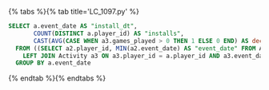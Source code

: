 {% tabs %}{% tab title='LC_1097.py' %}

```sql
SELECT a.event_date AS "install_dt",
       COUNT(DISTINCT a.player_id) AS "installs",
       CAST(AVG(CASE WHEN a3.games_played > 0 THEN 1 ELSE 0 END) AS decimal(16,2)) AS "Day1_retention"
  FROM ((SELECT a2.player_id, MIN(a2.event_date) AS "event_date" FROM Activity a2 GROUP BY a2.player_id)) a
    LEFT JOIN Activity a3 ON a3.player_id = a.player_id AND a3.event_date = DATE_ADD(a.event_date, INTERVAL 1 DAY)
  GROUP BY a.event_date
```

{% endtab %}{% endtabs %}
